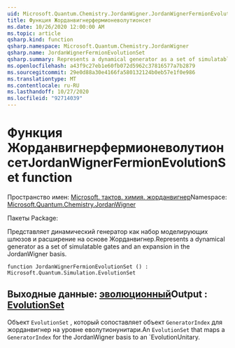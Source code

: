 ```yaml
---
uid: Microsoft.Quantum.Chemistry.JordanWigner.JordanWignerFermionEvolutionSet
title: Функция Жорданвигнерфермионеволутионсет
ms.date: 10/26/2020 12:00:00 AM
ms.topic: article
qsharp.kind: function
qsharp.namespace: Microsoft.Quantum.Chemistry.JordanWigner
qsharp.name: JordanWignerFermionEvolutionSet
qsharp.summary: Represents a dynamical generator as a set of simulatable gates and an expansion in the JordanWigner basis.
ms.openlocfilehash: a43f9c27eb1e60fb072d5962c37816577a7b2879
ms.sourcegitcommit: 29e0d88a30e4166fa580132124b0eb57e1f0e986
ms.translationtype: MT
ms.contentlocale: ru-RU
ms.lasthandoff: 10/27/2020
ms.locfileid: "92714039"
---
```

# <a name="jordanwignerfermionevolutionset-function"></a><span data-ttu-id="35a30-102">Функция Жорданвигнерфермионеволутионсет</span><span class="sxs-lookup"><span data-stu-id="35a30-102">JordanWignerFermionEvolutionSet function</span></span>

<span data-ttu-id="35a30-103">Пространство имен: [Microsoft. тактов. химия. жорданвигнер](xref:Microsoft.Quantum.Chemistry.JordanWigner)</span><span class="sxs-lookup"><span data-stu-id="35a30-103">Namespace: [Microsoft.Quantum.Chemistry.JordanWigner](xref:Microsoft.Quantum.Chemistry.JordanWigner)</span></span>

<span data-ttu-id="35a30-104">Пакеты [](https://nuget.org/packages/)</span><span class="sxs-lookup"><span data-stu-id="35a30-104">Package: [](https://nuget.org/packages/)</span></span>


<span data-ttu-id="35a30-105">Представляет динамический генератор как набор моделирующих шлюзов и расширение на основе Жорданвигнер.</span><span class="sxs-lookup"><span data-stu-id="35a30-105">Represents a dynamical generator as a set of simulatable gates and an expansion in the JordanWigner basis.</span></span>

```qsharp
function JordanWignerFermionEvolutionSet () : Microsoft.Quantum.Simulation.EvolutionSet
```


## <a name="output--evolutionset"></a><span data-ttu-id="35a30-106">Выходные данные: [эволюционный](xref:Microsoft.Quantum.Simulation.EvolutionSet)</span><span class="sxs-lookup"><span data-stu-id="35a30-106">Output : [EvolutionSet](xref:Microsoft.Quantum.Simulation.EvolutionSet)</span></span>

<span data-ttu-id="35a30-107">Объект `EvolutionSet` , который сопоставляет объект `GeneratorIndex` для жорданвигнер на уровне еволутионунитари.</span><span class="sxs-lookup"><span data-stu-id="35a30-107">An `EvolutionSet` that maps a `GeneratorIndex` for the JordanWigner basis to an \`EvolutionUnitary.</span></span>
